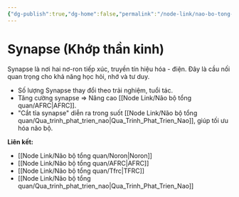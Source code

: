 ```yaml
---
{"dg-publish":true,"dg-home":false,"permalink":"/node-link/nao-bo-tong-quan/synapse/","dgPassFrontmatter":true,"noteIcon":"","created":"2025-01-01T22:47:22.367+07:00","updated":"2025-01-01T22:49:34.185+07:00"}
---
```


# Synapse (Khớp thần kinh)

Synapse là nơi hai nơ-ron tiếp xúc, truyền tín hiệu hóa - điện. Đây là cầu nối quan trọng cho khả năng học hỏi, nhớ và tư duy.

- Số lượng Synapse thay đổi theo trải nghiệm, tuổi tác.
- Tăng cường synapse ⇒ Nâng cao [[Node Link/Não bộ tổng quan/AFRC\|AFRC]].
- "Cắt tỉa synapse" diễn ra trong suốt [[Node Link/Não bộ tổng quan/Qua_trinh_phat_trien_nao\|Qua_Trinh_Phat_Trien_Nao]], giúp tối ưu hóa não bộ.

**Liên kết:**
- [[Node Link/Não bộ tổng quan/Noron\|Noron]]
- [[Node Link/Não bộ tổng quan/AFRC\|AFRC]]
- [[Node Link/Não bộ tổng quan/Tfrc\|TFRC]]
- [[Node Link/Não bộ tổng quan/Qua_trinh_phat_trien_nao\|Qua_Trinh_Phat_Trien_Nao]]